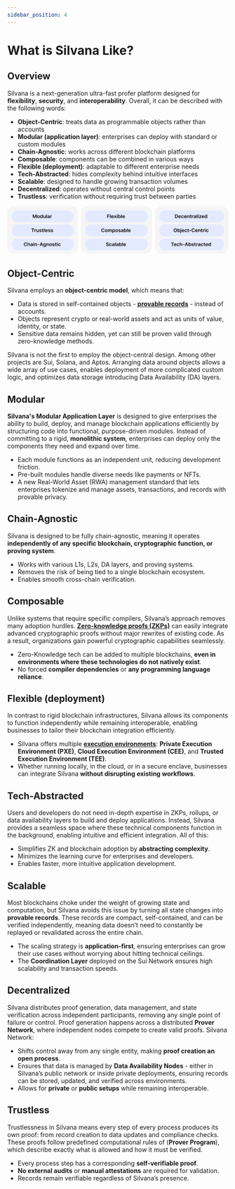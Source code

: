 ```yaml
---
sidebar_position: 4
---
```


# What is Silvana Like?

## Overview

Silvana is a next-generation ultra-fast profer platform designed for **flexibility**, **security**, and **interoperability**. Overall, it can be described with the following words:

* **Object-Centric**: treats data as programmable objects rather than accounts
* **Modular (application layer)**: enterprises can deploy with standard or custom modules
* **Chain-Agnostic**: works across different blockchain platforms
* **Composable**: components can be combined in various ways
* **Flexible (deployment)**: adaptable to different enterprise needs
* **Tech-Abstracted**: hides complexity behind intuitive interfaces
* **Scalable**: designed to handle growing transaction volumes
* **Decentralized**: operates without central control points
* **Trustless**: verification without requiring trust between parties

![What is Silvana Like](./img/what-is-silvana-like.png)

## Object-Centric

Silvana employs an **object-centric model**, which means that:

* Data is stored in self-contained objects - [**provable records**](/Documentation/key-concepts/provable-records) - instead of accounts.
* Objects represent crypto or real-world assets and act as units of value, identity, or state.
* Sensitive data remains hidden, yet can still be proven valid through zero-knowledge methods.

Silvana is not the first to employ the object-central design. Among other projects are Sui, Solana, and Aptos. Arranging data around objects allows a wide array of use cases, enables deployment of more complicated custom logic, and optimizes data storage introducing Data Availability (DA) layers.

## Modular

**Silvana's Modular Application Layer** is designed to give enterprises the ability to build, deploy, and manage blockchain applications efficiently by structuring code into functional, purpose-driven modules. Instead of committing to a rigid, **monolithic system**, enterprises can deploy only the components they need and expand over time.

* Each module functions as an independent unit, reducing development friction.
* Pre-built modules handle diverse needs like payments or NFTs.
* A new Real-World Asset (RWA) management standard that lets enterprises tokenize and manage assets, transactions, and records with provable privacy.

## Chain-Agnostic

Silvana is designed to be fully chain-agnostic, meaning it operates **independently of any specific blockchain, cryptographic function, or proving system**. 

* Works with various L1s, L2s, DA layers, and proving systems.
* Removes the risk of being tied to a single blockchain ecosystem.
* Enables smooth cross-chain verification.

## Composable

Unlike systems that require specific compilers, Silvana’s approach removes many adoption hurdles. [**Zero-knowledge proofs (ZKPs)**](/Documentation/key-concepts/zk-proofs) can easily integrate advanced cryptographic proofs without major rewrites of existing code. As a result, organizations gain powerful cryptographic capabilities seamlessly.

* Zero-Knowledge tech can be added to multiple blockchains, **even in environments where these technologies do not natively exist**.
* No forced **compiler dependencies** or **any programming language reliance**.

## Flexible (deployment)

In contrast to rigid blockchain infrastructures, Silvana allows its components to function independently while remaining interoperable, enabling businesses to tailor their blockchain integration efficiently. 

* Silvana offers multiple [**execution environments**](/Documentation/Deployment/deployment-environments): **Private Execution Environment (PXE)**, **Cloud Execution Environment (CEE)**, and **Trusted Execution Environment (TEE)**.
* Whether running locally, in the cloud, or in a secure enclave, businesses can integrate Silvana **without disrupting existing workflows**.


## Tech-Abstracted

Users and developers do not need in-depth expertise in ZKPs, rollups, or data availability layers to build and deploy applications. Instead, Silvana provides a seamless space where these technical components function in the background, enabling intuitive and efficient integration. All of this:

* Simplifies ZK and blockchain adoption by **abstracting complexity**.
* Minimizes the learning curve for enterprises and developers.
* Enables faster, more intuitive application development.


## Scalable

Most blockchains choke under the weight of growing state and computation, but Silvana avoids this issue by turning all state changes into **provable records**. These records are compact, self-contained, and can be verified independently, meaning data doesn’t need to constantly be replayed or revalidated across the entire chain.

* The scaling strategy is **application-first**, ensuring enterprises can grow their use cases without worrying about hitting technical ceilings.
* The **Coordination Layer** deployed on the Sui Network ensures high scalability and transaction speeds.

## Decentralized

Silvana distributes proof generation, data management, and state verification across independent participants, removing any single point of failure or control. Proof generation happens across a distributed **Prover Network**, where independent nodes compete to create valid proofs. Silvana Network:

* Shifts control away from any single entity, making **proof creation an open process**.
* Ensures that data is managed by **Data Availability Nodes** - either in Silvana’s public network or inside private deployments, ensuring records can be stored, updated, and verified across environments.
* Allows for **private** or **public setups** while remaining interoperable.

## Trustless

Trustlessness in Silvana means every step of every process produces its own proof: from record creation to data updates and compliance checks. These proofs follow predefined computational rules of (**Prover Program**), which describe exactly what is allowed and how it must be verified.

* Every process step has a corresponding **self-verifiable proof**.
* **No external audits** or **manual attestations** are required for validation.
* Records remain verifiable regardless of Silvana’s presence.

